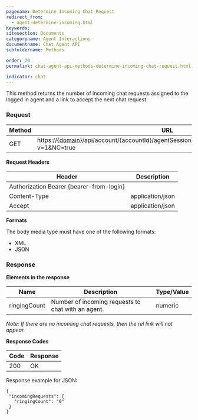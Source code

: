 ```yaml
---
pagename: Determine Incoming Chat Request
redirect_from:
  - agent-determine-incoming.html
Keywords:
sitesection: Documents
categoryname: Agent Interactions
documentname: Chat Agent API
subfoldername: Methods

order: 70
permalink: chat-agent-api-methods-determine-incoming-chat-request.html

indicator: chat
---
```


This method returns the number of incoming chat requests assigned to the logged in agent and a link to accept the next chat request.

### Request

| Method | URL                                                                                                 |
|--------|-----------------------------------------------------------------------------------------------------|
| GET    | https://[{domain}](/agent-domain-domain-api.html)/api/account/{accountId}/agentSession/{agentSessionId}/incomingRequests?v=1&NC=true |

**Request Headers**

| Header                                   | Description      |
|------------------------------------------|------------------|
| Authorization Bearer {bearer-from-login} |                  |
| Content-Type                             | application/json |
| Accept                                   | application/json |

**Formats**

The body media type must have one of the following formats:

- XML
- JSON

### Response

**Elements in the response**

| Name         | Description                                        | Type/Value |
|--------------|----------------------------------------------------|------------|
| ringingCount | Number of incoming requests to chat with an agent. | numeric    |

*Note: If there are no incoming chat requests, then the rel link will not appear.*

**Response Codes**

| Code | Response |
|------|----------|
| 200  | OK       |

Response example for JSON:

    {
     "incomingRequests": {
       "ringingCount": "0"
     }
    }